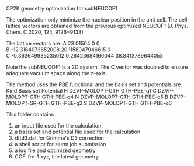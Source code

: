 CP2K geometry optimization for subNEUCOF1

The optimization only minimize the nuclear position in the unit cell.
The cell lattice vectors are obtained from the previous optimized NEUCOF1
(J. Phys. Chem. C 2020, 124, 9126−9133)

The lattice vectors are:
    A  23.01504              0                0              
    B -12.3164073652008     20.1158047946615  0              
    C  -0.363649935235012    0.26423684160044 38.8413789644053

Note the subNEUCOF1 is a 2D system. The C vector was doubled to ensure 
adequate vacuum space along the z-axis.

The method uses the PBE functional and the basis set and potentials are:
Kind    Basis set        Potential
 H   DZVP-MOLOPT-GTH    GTH-PBE-q1
 C   DZVP-MOLOPT-GTH    GTH-PBE-q4
 N   DZVP-MOLOPT-GTH    GTH-PBE-q5
 B   DZVP-MOLOPT-SR-GTH GTH-PBE-q3
 S   DZVP-MOLOPT-GTH    GTH-PBE-q6

This folder contains
1. an input file used for the calculation
2. a basis set and potential file used for the calculation
3. dftd3.dat for Grimme's D3 correction
4. a shell script for slurm job submission
5. a log file and optimized geometry
6. COF-frc-1.xyz, the latest geometry
